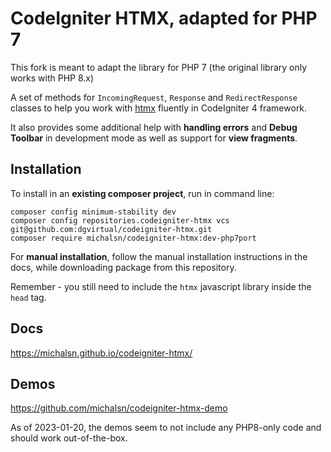 # CodeIgniter HTMX, adapted for PHP 7

This fork is meant to adapt the library for PHP 7 (the original library only works with PHP 8.x)

A set of methods for `IncomingRequest`, `Response` and `RedirectResponse` classes to help you work with [htmx](https://htmx.org) fluently in CodeIgniter 4 framework.

It also provides some additional help with **handling errors** and **Debug Toolbar** in development mode as well as support for **view fragments**.

## Installation

To install in an **existing composer project**, run in command line:

    composer config minimum-stability dev
    composer config repositories.codeigniter-htmx vcs git@github.com:dgvirtual/codeigniter-htmx.git
    composer require michalsn/codeigniter-htmx:dev-php7port

For **manual installation**, follow the manual installation instructions in the docs, while downloading package from this repository.

Remember - you still need to include the `htmx` javascript library inside the `head` tag.

## Docs

https://michalsn.github.io/codeigniter-htmx/

## Demos

https://github.com/michalsn/codeigniter-htmx-demo

As of 2023-01-20, the demos seem to not include any PHP8-only code and should work out-of-the-box.
